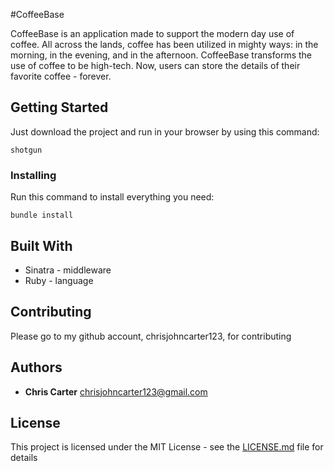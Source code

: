 #CoffeeBase

CoffeeBase is an application made to support the modern day use of coffee. All across the lands, coffee has been utilized in mighty ways: in the morning, in the evening, and in the afternoon. 
CoffeeBase transforms the use of coffee to be high-tech. Now, users can store the details of their favorite coffee - forever.

## Getting Started

Just download the project and run in your browser by using this command:

````
shotgun
````

### Installing

Run this command to install everything you need:



```
bundle install
```


## Built With

* Sinatra - middleware
* Ruby - language

## Contributing

Please go to my github account, chrisjohncarter123, for contributing

## Authors

* **Chris Carter**
chrisjohncarter123@gmail.com

## License

This project is licensed under the MIT License - see the [LICENSE.md](LICENSE.md) file for details


